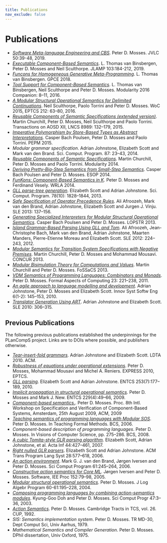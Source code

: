 ```yaml
---
title: Publications
nav_exclude: false
---
```


# Publications

- *[Software Meta-language Engineering and CBS](jvlc2019)*.
  Peter D. Mosses.
  JVLC 50:39-48, 2019.
- *[Executable Component-Based Semantics](jlamp2019)*.
  L. Thomas van Binsbergen, Peter D. Mosses and Neil Sculthorpe.
  JLAMP 103:184-212, 2019.
- *[Funcons for Homogeneous Generative Meta-Programming](funcons-for-hgmp)*.
  L. Thomas van Binsbergen.
  GPCE 2018.
- *[Tool Support for Component-Based Semantics](modularity2016)*.
  L. Thomas van Binsbergen, Neil Sculthorpe and Peter D. Mosses.
  Modularity 2016 Companion: 8–11, 2016.
- *[A Modular Structural Operational Semantics for Delimited Continuations](WoC2016)*.
  Neil Sculthorpe, Paolo Torrini and Peter D. Mosses.
  WoC 2015, EPTCS 212: 63–80, 2016.
- *[Reusable Components of Semantic Specifications (extended version)](taosd2015)*.
  Martin Churchill, Peter D. Mosses, Neil Sculthorpe and Paolo Torrini.
  Transactions on AOSD XII, LNCS 8989: 132–179, 2015.
- *[Imperative Polymorphism by Store-Based Types as Abstract Interpretations](pepm2015)*.
  Casper Bach Poulsen, Peter D. Mosses and Paolo Torrini.
  PEPM 2015.
- *Modular grammar specification*.
  Adrian Johnstone, Elizabeth Scott and Mark van den Brand.
  Sci. Comput. Program. 87: 23–43, 2014.
- *[Reusable Components of Semantic Specifications](churchill2014)*.
  Martin Churchill, Peter D. Mosses and Paolo Torrini.
  Modularity 2014.
- *[Deriving Pretty-Big-Step Semantics from Small-Step Semantics](bachpoulsen2014a)*.
  Casper Bach Poulsen and Peter D. Mosses.
  ESOP 2014.
- *[FunKons: Component-Based Semantics in K](funkons-component-based-semantics-in-k)*.
  Peter D. Mosses and Ferdinand Vesely.
  WRLA 2014.
- *[GLL parse-tree generation](https://dl.acm.org/citation.cfm?id=2503980)*.
  Elizabeth Scott and Adrian Johnstone.
  Sci. Comput. Program. 78(10): 1828–1844, 2013.
- *[Safe Specification of Operator Precedence Rules](https://homepages.cwi.nl/~jurgenv/papers/SLE2013-1.pdf)*.
  Ali Afroozeh, Mark van den Brand, Adrian Johnstone, Elizabeth Scott and Jurgen J. Vinju.
  SLE 2013: 137–156.
- *[Generating Specialized Interpreters for Modular Structural Operational Semantics](lopstr2013)*.
  Casper Bach Poulsen and Peter D. Mosses.
  LOPSTR 2013.
- *[Island Grammar-Based Parsing Using GLL and Tom](https://hal.inria.fr/hal-00722878)*.
  Ali Afroozeh, Jean-Christophe Bach, Mark van den Brand, Adrian Johnstone, Maarten Manders, Pierre-Etienne Moreau and Elizabeth Scott.
  SLE 2012: 224–243, 2012.
- *[Modular Semantics for Transition System Specifications with Negative Premises](churchill2013c)*.
  Martin Churchill, Peter D. Mosses and Mohammad Mousavi.
  CONCUR 2013.
- *[Modular Bisimulation Theory for Computations and Values](churchill2013a)*.
  Martin Churchill and Peter D. Mosses.
  FoSSaCS 2013.
- *[VDM Semantics of Programming Languages: Combinators and Monads](https://dx.doi.org/10.1007/s00165-009-0145-4)*.
  Peter D. Mosses.
  Formal Aspects of Computing 23: 221–238, 2011.
- *[An agile approach to language modelling and development](https://dx.doi.org/10.1007/s11334-009-0111-6)*.
  Adrian Johnstone, Peter D. Mosses and Elizabeth Scott.
  Innov Syst Softw Eng 6(1-2): 145–153, 2010.
- *[Translator Generation Using ART](https://dl.acm.org/citation.cfm?id=1964599)*.
  Adrian Johnstone and Elizabeth Scott.
  SLE 2010: 306–315.

## Previous Publications

The following previous publications established the underpinnings for the PLanCompS project. Links are to DOIs where possible, and publishers otherwise.

- *[Tear-insert-fold grammars](https://dx.doi.org/10.1145/1868281.1868287)*.
  Adrian Johnstone and Elizabeth Scott.
  LDTA 2010. ACM.
- *[Robustness of equations under operational extensions](https://dx.doi.org/10.4204/EPTCS.41.8)*.
  Peter D. Mosses, Mohammad Mousavi and Michel A. Reniers.
  EXPRESS 2010, EPTCS.
- *[GLL parsing](https://dx.doi.org/10.1016/j.entcs.2010.08.041)*.
  Elizabeth Scott and Adrian Johnstone.
  ENTCS 253(7):177–189, 2010.
- *[Implicit propagation in structural operational semantics](https://dx.doi.org/10.1016/j.entcs.2009.07.073)*.
  Peter D. Mosses and Mark J. New.
  ENTCS 229(4):49–66, 2009.
- *[Component-based semantics.](https://dx.doi.org/10.1145/1596486.1596489)*.
  Peter D. Mosses.
  Proc. 8th Intl. Workshop on Specification and Verification of Component-Based Systems, Amsterdam, 25th August 2009, ACM, 2009
- *[Teaching semantics of programming languages with Modular SOS](https://dl.acm.org/citation.cfm?id=2228206.2228218)*. 
  Peter D. Mosses.
  In Teaching Formal Methods. BCS, 2006.
- *Component-based description of programming languages*.
  Peter D. Mosses.
  In Visions of Computer Science, pp. 275–286. BCS, 2008.
- *[A cubic Tomita-style GLR parsing algorithm](https://dx.doi.org/10.1007/s00236-007-0054-z)*.
  Elizabeth Scott, Adrian Johnstone, et al.
  Acta Inf 44:427–461, 2007.
- *[Right nulled GLR parsers](https://dx.doi.org/10.1145/1146809.1146810)*.
  Elizabeth Scott and Adrian Johnstone.
  ACM Trans Program Lang Syst 28:577–618, 2006.
- *[An action environment](https://dx.doi.org/10.1016/j.scico.2006.04.005)*.
  Mark G. J. van den Brand, Jørgen Iversen and Peter D. Mosses.
  Sci Comput Program 61:245–264, 2006.
- *[Constructive action semantics for Core ML](https://dx.doi.org/10.1049/ip-sen:20041182)*.
  Jørgen Iversen and Peter D. Mosses.
  Software, IEE Proc 152:79–98, 2005.
- *[Modular structural operational semantics](https://dx.doi.org/10.1049/ip-sen:20041182)*.
  Peter D. Mosses.
  J Log Algebr Program 60-61:195–228, 2004.
- *[Composing programming languages by combining action-semantics modules](https://dx.doi.org/10.1016/S1571-0661(04)80922-8)*.
  Kyung-Goo Doh and Peter D. Mosses.
  Sci Comput Progr 47:3–36, 2003.
- *[Action Semantics](https://www.cambridge.org/gb/knowledge/isbn/item1157781/?site_locale=en_GB)*.
  Peter D. Mosses.
  Cambridge Tracts in TCS, vol. 26. CUP, 1992.
- *SIS: Semantics implementation system*.
  Peter D. Mosses.
  TR MD-30, Dept Comput Sci, Univ Aarhus, 1979.
- *Mathematical Semantics and Compiler Generation*.
  Peter D. Mosses.
  DPhil dissertation, Univ Oxford, 1975.
